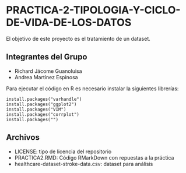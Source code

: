 # PRACTICA-2-TIPOLOGIA-Y-CICLO-DE-VIDA-DE-LOS-DATOS
El objetivo de este proyecto es el tratamiento de un dataset.
## Integrantes del Grupo
 - Richard Jácome Guanoluisa
 - Andrea Martínez Espinosa
 
Para ejecutar el código en R es necesario instalar la siguientes librerías:

```
install.packages("varhandle")
install.packages("ggplot2")
install.packages("VIM")
install.packages("corrplot")
install.packages("")
```
## Archivos
 - LICENSE: tipo de licencia del repositorio
 - PRACTICA2.RMD: Código RMarkDown con repuestas a la práctica
 - healthcare-dataset-stroke-data.csv: dataset para análisis
